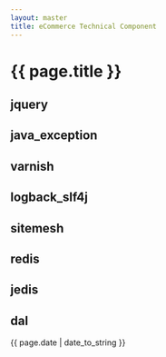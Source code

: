 ```yaml
---
layout: master
title: eCommerce Technical Component
---
```

# {{ page.title }} #


## jquery          ##

## java_exception  ##

## varnish         ##

## logback_slf4j   ##

## sitemesh        ##

## redis           ##

## jedis           ##

## dal             ##


<p>{{ page.date | date_to_string }}</p>
